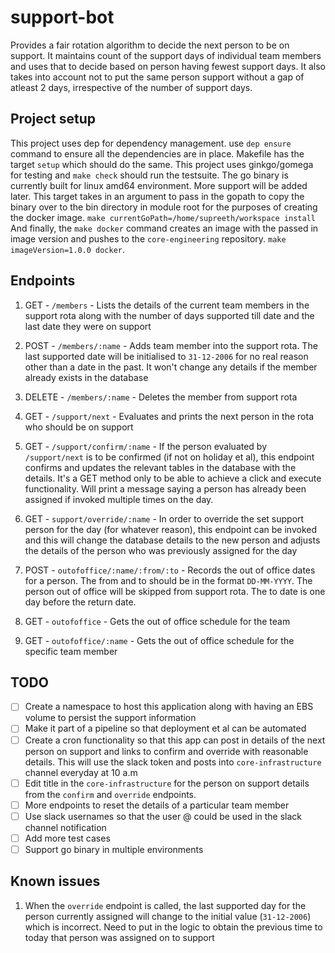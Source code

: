 # support-bot

Provides a fair rotation algorithm to decide the next person to be on support. It maintains count of the support days of individual team members and uses that to decide based on person having fewest support days. It also takes into account not to put the same person support without a gap of atleast 2 days, irrespective of the number of support days.

## Project setup
This project uses dep for dependency management. use `dep ensure` command to ensure all the dependencies are in place. Makefile has the target `setup` which should do the same. This project uses ginkgo/gomega for testing and `make check` should run the testsuite. The go binary is currently built for linux amd64 environment. More support will be added later. This target takes in an argument to pass in the gopath to copy the binary over to the bin directory in module root for the purposes of creating the docker image. `make currentGoPath=/home/supreeth/workspace install` And finally, the `make docker` command creates an image with the passed in image version and pushes to the `core-engineering` repository. `make imageVersion=1.0.0 docker`.


## Endpoints

1. GET - `/members` - Lists the details of the current team members in the support rota along with the number of days supported till date and the last date they were on support

2. POST - `/members/:name` - Adds team member into the support rota. The last supported date will be initialised to `31-12-2006` for no real reason other than a date in the past. It won't change any details if the member already exists in the database

3. DELETE - `/members/:name` - Deletes the member from support rota

4. GET - `/support/next` - Evaluates and prints the next person in the rota who should be on support

5. GET - `/support/confirm/:name` - If the person evaluated by `/support/next` is to be confirmed (if not on holiday et al), this endpoint confirms and updates the relevant tables in the database with the details. It's a GET method only to be able to achieve a click and execute functionality. Will print a message saying a person <name> has already been assigned if invoked multiple times on the day.

6. GET - `support/override/:name` - In order to override the set support person for the day (for whatever reason), this endpoint can be invoked and this will change the database details to the new person and adjusts the details of the person who was previously assigned for the day

7. POST - `outofoffice/:name/:from/:to` - Records the out of office dates for a person. The from and to should be in the format `DD-MM-YYYY`. The person out of office will be skipped from support rota. The to date is one day before the return date.

8. GET - `outofoffice` - Gets the out of office schedule for the team

9. GET - `outofoffice/:name` - Gets the out of office schedule for the specific team member

## TODO

- [ ] Create a namespace to host this application along with having an EBS volume to persist the support information
- [ ] Make it part of a pipeline so that deployment et al can be automated
- [ ] Create a cron functionality so that this app can post in details of the next person on support and links to confirm and override with reasonable details. This will use the slack token and posts into `core-infrastructure` channel everyday at 10 a.m
- [ ] Edit title in the `core-infrastructure` for the person on support details from the `confirm` and `override` endpoints.
- [ ] More endpoints to reset the details of a particular team member
- [ ] Use slack usernames so that the user @ could be used in the slack channel notification
- [ ] Add more test cases
- [ ] Support go binary in multiple environments

## Known issues
1. When the `override` endpoint is called, the last supported day for the person currently assigned will change to the initial value (`31-12-2006`) which is incorrect. Need to put in the logic to obtain the previous time to today that person was assigned on to support
